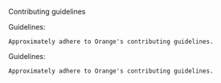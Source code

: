 Contributing guidelines

Guidelines:

    Approximately adhere to Orange's contributing guidelines.

Guidelines:

    Approximately adhere to Orange's contributing guidelines.
